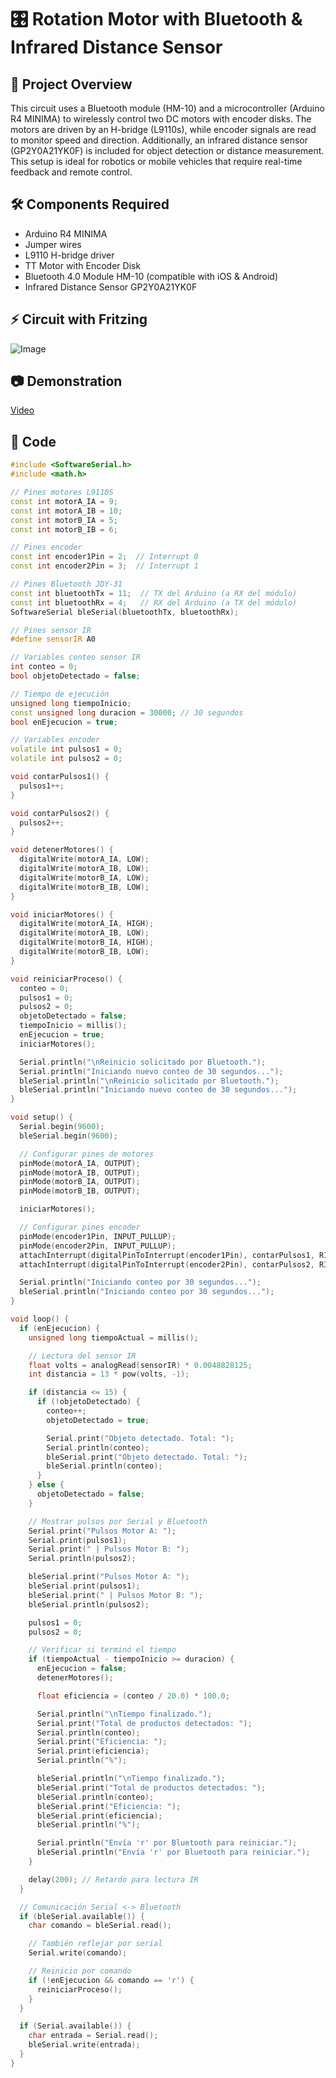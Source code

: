 # 🎛️ Rotation Motor with Bluetooth & Infrared Distance Sensor

## 📌 Project Overview  
This circuit uses a Bluetooth module (HM-10) and a microcontroller (Arduino R4 MINIMA) to wirelessly control two DC motors with encoder disks. The motors are driven by an H-bridge (L9110s), while encoder signals are read to monitor speed and direction. Additionally, an infrared distance sensor (GP2Y0A21YK0F) is included for object detection or distance measurement. This setup is ideal for robotics or mobile vehicles that require real-time feedback and remote control.

## 🛠️ Components Required  
- Arduino R4 MINIMA  
- Jumper wires  
- L9110 H-bridge driver  
- TT Motor with Encoder Disk  
- Bluetooth 4.0 Module HM-10 (compatible with iOS & Android)  
- Infrared Distance Sensor GP2Y0A21YK0F

## ⚡ Circuit with Fritzing  
![Image](https://github.com/user-attachments/assets/d8d75307-9241-4991-9913-4cba81a7e21f)

## 📷 Demonstration  
[Video](https://github.com/user-attachments/assets/094789ea-9dd0-48c0-bfd1-7745186b18ff)

## 📝 Code  
```cpp
#include <SoftwareSerial.h>
#include <math.h>

// Pines motores L9110S
const int motorA_IA = 9;
const int motorA_IB = 10;
const int motorB_IA = 5;
const int motorB_IB = 6;

// Pines encoder
const int encoder1Pin = 2;  // Interrupt 0
const int encoder2Pin = 3;  // Interrupt 1

// Pines Bluetooth JDY-31
const int bluetoothTx = 11;  // TX del Arduino (a RX del módulo)
const int bluetoothRx = 4;   // RX del Arduino (a TX del módulo)
SoftwareSerial bleSerial(bluetoothTx, bluetoothRx);

// Pines sensor IR
#define sensorIR A0

// Variables conteo sensor IR
int conteo = 0;
bool objetoDetectado = false;

// Tiempo de ejecución
unsigned long tiempoInicio;
const unsigned long duracion = 30000; // 30 segundos
bool enEjecucion = true;

// Variables encoder
volatile int pulsos1 = 0;
volatile int pulsos2 = 0;

void contarPulsos1() {
  pulsos1++;
}

void contarPulsos2() {
  pulsos2++;
}

void detenerMotores() {
  digitalWrite(motorA_IA, LOW);
  digitalWrite(motorA_IB, LOW);
  digitalWrite(motorB_IA, LOW);
  digitalWrite(motorB_IB, LOW);
}

void iniciarMotores() {
  digitalWrite(motorA_IA, HIGH);
  digitalWrite(motorA_IB, LOW);
  digitalWrite(motorB_IA, HIGH);
  digitalWrite(motorB_IB, LOW);
}

void reiniciarProceso() {
  conteo = 0;
  pulsos1 = 0;
  pulsos2 = 0;
  objetoDetectado = false;
  tiempoInicio = millis();
  enEjecucion = true;
  iniciarMotores();

  Serial.println("\nReinicio solicitado por Bluetooth.");
  Serial.println("Iniciando nuevo conteo de 30 segundos...");
  bleSerial.println("\nReinicio solicitado por Bluetooth.");
  bleSerial.println("Iniciando nuevo conteo de 30 segundos...");
}

void setup() {
  Serial.begin(9600);
  bleSerial.begin(9600);

  // Configurar pines de motores
  pinMode(motorA_IA, OUTPUT);
  pinMode(motorA_IB, OUTPUT);
  pinMode(motorB_IA, OUTPUT);
  pinMode(motorB_IB, OUTPUT);

  iniciarMotores();

  // Configurar pines encoder
  pinMode(encoder1Pin, INPUT_PULLUP);
  pinMode(encoder2Pin, INPUT_PULLUP);
  attachInterrupt(digitalPinToInterrupt(encoder1Pin), contarPulsos1, RISING);
  attachInterrupt(digitalPinToInterrupt(encoder2Pin), contarPulsos2, RISING);

  Serial.println("Iniciando conteo por 30 segundos...");
  bleSerial.println("Iniciando conteo por 30 segundos...");
}

void loop() {
  if (enEjecucion) {
    unsigned long tiempoActual = millis();

    // Lectura del sensor IR
    float volts = analogRead(sensorIR) * 0.0048828125;
    int distancia = 13 * pow(volts, -1);

    if (distancia <= 15) {
      if (!objetoDetectado) {
        conteo++;
        objetoDetectado = true;

        Serial.print("Objeto detectado. Total: ");
        Serial.println(conteo);
        bleSerial.print("Objeto detectado. Total: ");
        bleSerial.println(conteo);
      }
    } else {
      objetoDetectado = false;
    }

    // Mostrar pulsos por Serial y Bluetooth
    Serial.print("Pulsos Motor A: ");
    Serial.print(pulsos1);
    Serial.print(" | Pulsos Motor B: ");
    Serial.println(pulsos2);

    bleSerial.print("Pulsos Motor A: ");
    bleSerial.print(pulsos1);
    bleSerial.print(" | Pulsos Motor B: ");
    bleSerial.println(pulsos2);

    pulsos1 = 0;
    pulsos2 = 0;

    // Verificar si terminó el tiempo
    if (tiempoActual - tiempoInicio >= duracion) {
      enEjecucion = false;
      detenerMotores();

      float eficiencia = (conteo / 20.0) * 100.0;

      Serial.println("\nTiempo finalizado.");
      Serial.print("Total de productos detectados: ");
      Serial.println(conteo);
      Serial.print("Eficiencia: ");
      Serial.print(eficiencia);
      Serial.println("%");

      bleSerial.println("\nTiempo finalizado.");
      bleSerial.print("Total de productos detectados: ");
      bleSerial.println(conteo);
      bleSerial.print("Eficiencia: ");
      bleSerial.print(eficiencia);
      bleSerial.println("%");

      Serial.println("Envía 'r' por Bluetooth para reiniciar.");
      bleSerial.println("Envía 'r' por Bluetooth para reiniciar.");
    }

    delay(200); // Retardo para lectura IR
  }

  // Comunicación Serial <-> Bluetooth
  if (bleSerial.available()) {
    char comando = bleSerial.read();

    // También reflejar por serial
    Serial.write(comando);

    // Reinicio por comando
    if (!enEjecucion && comando == 'r') {
      reiniciarProceso();
    }
  }

  if (Serial.available()) {
    char entrada = Serial.read();
    bleSerial.write(entrada);
  }
}
